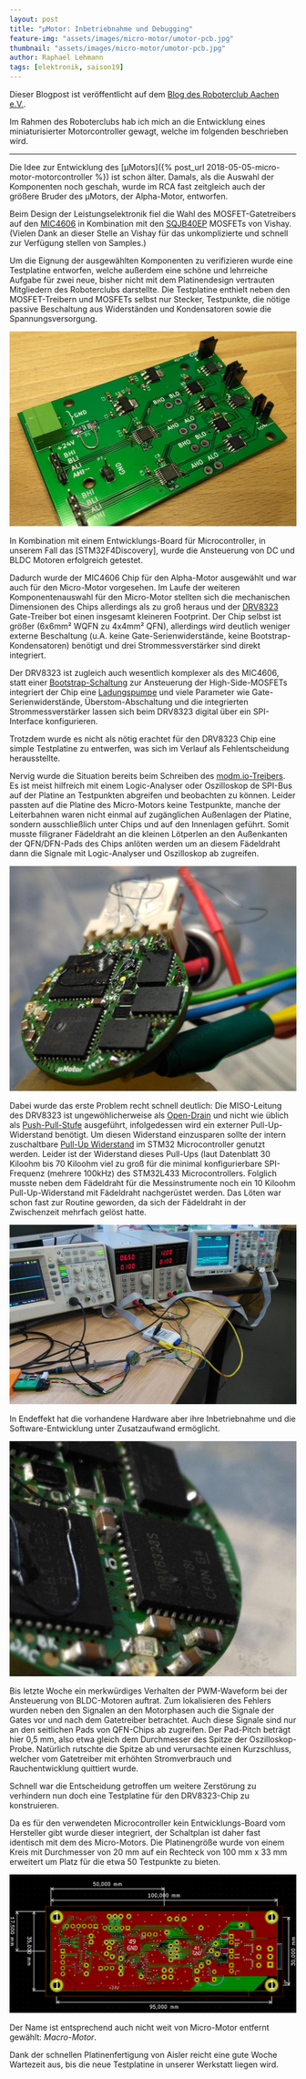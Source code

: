 ```yaml
---
layout: post
title: "µMotor: Inbetriebnahme und Debugging"
feature-img: "assets/images/micro-motor/umotor-pcb.jpg"
thumbnail: "assets/images/micro-motor/umotor-pcb.jpg"
author: Raphael Lehmann
tags: [elektronik, saison19]
---
```


Dieser Blogpost ist veröffentlicht auf dem [Blog des Roboterclub Aachen e.V.](http://www.roboterclub.rwth-aachen.de/blog/2018/micro-motor-debugging-inbetriebnahme.html).

Im Rahmen des Roboterclubs hab ich mich an die Entwicklung eines miniaturisierter Motorcontroller gewagt, welche im folgenden beschrieben wird.

---

Die Idee zur Entwicklung des [µMotors]({% post_url 2018-05-05-micro-motor-motorcontroller %}) ist schon älter.
Damals, als die Auswahl der Komponenten noch geschah, wurde im RCA fast zeitgleich auch der größere Bruder des µMotors, der Alpha-Motor, entworfen.

Beim Design der Leistungselektronik fiel die Wahl des MOSFET-Gatetreibers auf den [MIC4606](http://ww1.microchip.com/downloads/en/DeviceDoc/20005604B.pdf) in Kombination mit den [SQJB40EP](https://www.vishay.com/docs/68550/sqjb40ep.pdf) MOSFETs von Vishay.
(Vielen Dank an dieser Stelle an Vishay für das unkomplizierte und schnell zur Verfügung stellen von Samples.)

Um die Eignung der ausgewählten Komponenten zu verifizieren wurde eine Testplatine entworfen, welche außerdem eine schöne und lehrreiche Aufgabe für zwei neue, bisher nicht mit dem Platinendesign vertrauten Mitgliedern des Roboterclubs darstellte.
Die Testplatine enthielt neben den MOSFET-Treibern und MOSFETs selbst nur Stecker, Testpunkte, die nötige passive Beschaltung aus Widerständen und Kondensatoren sowie die Spannungsversorgung.

![Testplatine für MIC4606](/assets/images/2018/alpha-motor-testboard.jpg)

In Kombination mit einem Entwicklungs-Board für Microcontroller, in unserem Fall das [STM32F4Discovery], wurde die Ansteuerung von DC und BLDC Motoren erfolgreich getestet.

Dadurch wurde der MIC4606 Chip für den Alpha-Motor ausgewählt und war auch für den Micro-Motor vorgesehen.
Im Laufe der weiteren Komponentenauswahl für den Micro-Motor stellten sich die mechanischen Dimensionen des Chips allerdings als zu groß heraus und der [DRV8323](http://www.ti.com/lit/ds/symlink/drv8323.pdf) Gate-Treiber bot einen insgesamt kleineren Footprint.
Der Chip selbst ist größer (6x6mm² WQFN zu 4x4mm² QFN), allerdings wird deutlich weniger externe Beschaltung (u.A. keine Gate-Serienwiderstände, keine Bootstrap-Kondensatoren) benötigt und drei Strommessverstärker sind direkt integriert.

Der DRV8323 ist zugleich auch wesentlich komplexer als des MIC4606, statt einer [Bootstrap-Schaltung](https://de.wikipedia.org/wiki/Bootstrapping_(Elektrotechnik)) zur Ansteuerung der High-Side-MOSFETs integriert der Chip eine [Ladungspumpe](https://de.wikipedia.org/wiki/Ladungspumpe) und viele Parameter wie Gate-Serienwiderstände, Überstom-Abschaltung und die integrierten Strommessverstärker lassen sich beim DRV8323 digital über ein SPI-Interface konfigurieren.

Trotzdem wurde es nicht als nötig erachtet für den DRV8323 Chip eine simple Testplatine zu entwerfen, was sich im Verlauf als Fehlentscheidung herausstellte.

Nervig wurde die Situation bereits beim Schreiben des [modm.io-Treibers](https://github.com/modm-io/modm/pull/27).
Es ist meist hilfreich mit einem Logic-Analyser oder Oszilloskop de SPI-Bus auf der Platine an Testpunkten abgreifen und beobachten zu können.
Leider passten auf die Platine des Micro-Motors keine Testpunkte, manche der Leiterbahnen waren nicht einmal auf zugänglichen Außenlagen der Platine, sondern ausschließlich unter Chips und auf den Innenlagen geführt.
Somit musste filigraner Fädeldraht an die kleinen Lötperlen an den Außenkanten der QFN/DFN-Pads des Chips anlöten werden um an diesem Fädeldraht dann die Signale mit Logic-Analyser und Oszilloskop ab zugreifen.

![Makro-Aufnahme Micro-Motor Fädeldraht](/assets/images/2018/micro-motor-faedeldraht.jpg)

Dabei wurde das erste Problem recht schnell deutlich: Die MISO-Leitung des DRV8323 ist ungewöhlicherweise als [Open-Drain](https://de.wikipedia.org/wiki/Open-Collector-Ausgang) und nicht wie üblich als [Push-Pull-Stufe](https://de.wikipedia.org/wiki/Gegentaktendstufe) ausgeführt, infolgedessen wird ein externer Pull-Up-Widerstand benötigt.
Um diesen Widerstand einzusparen sollte der intern zuschaltbare [Pull-Up Widerstand](https://de.wikipedia.org/wiki/Pull-up-Widerstand) im STM32 Microcontroller genutzt werden.
Leider ist der Widerstand dieses Pull-Ups (laut Datenblatt 30 Kiloohm bis 70 Kiloohm viel zu groß für die minimal konfigurierbare SPI-Frequenz (mehrere 100kHz) des STM32L433 Microcontrollers.
Folglich musste neben dem Fädeldraht für die Messinstrumente noch ein 10 Kiloohm Pull-Up-Widerstand mit Fädeldraht nachgerüstet werden.
Das Löten war schon fast zur Routine geworden, da sich der Fädeldraht in der Zwischenzeit mehrfach gelöst hatte.

![Micro-Motor Testaufbau mit zwei Oszilloskopen und zwei Netzteilen](/assets/images/2018/micro-motor-testaufbau.jpg)

In Endeffekt hat die vorhandene Hardware aber ihre Inbetriebnahme und die Software-Entwicklung unter Zusatzaufwand ermöglicht.

![Makro-Aufnahme: Pad eines DFN/QFN-Chips](/assets/images/2018/qfn-dfn-pad.jpg)

Bis letzte Woche ein merkwürdiges Verhalten der PWM-Waveform bei der Ansteuerung von BLDC-Motoren auftrat.
Zum lokalisieren des Fehlers wurden neben den Signalen an den Motorphasen auch die Signale der Gates vor und nach dem Gatetreiber betrachtet.
Auch diese Signale sind nur an den seitlichen Pads von QFN-Chips ab zugreifen.
Der Pad-Pitch beträgt hier 0,5 mm, also etwa gleich dem Durchmesser des Spitze der Oszilloskop-Probe.
Natürlich rutschte die Spitze ab und verursachte einen Kurzschluss, welcher vom Gatetreiber mit erhöhten Stromverbrauch und Rauchentwicklung quittiert wurde.

Schnell war die Entscheidung getroffen um weitere Zerstörung zu verhindern nun doch eine Testplatine für den DRV8323-Chip zu konstruieren.

Da es für den verwendeten Microcontroller kein Entwicklungs-Board vom Hersteller gibt wurde dieser integriert, der Schaltplan ist daher fast identisch mit dem des Micro-Motors.
Die Platinengröße wurde von einem Kreis mit Durchmesser von 20 mm auf ein Rechteck von 100 mm x 33 mm erweitert um Platz für die etwa 50 Testpunkte zu bieten.

![Macro-Motor Testplatine](/assets/images/2018/macro-motor-pcb.png)

Der Name ist entsprechend auch nicht weit von Micro-Motor entfernt gewählt: *Macro-Motor*.

Dank der schnellen Platinenfertigung von Aisler reicht eine gute Woche Wartezeit aus, bis die neue Testplatine in unserer Werkstatt liegen wird.
